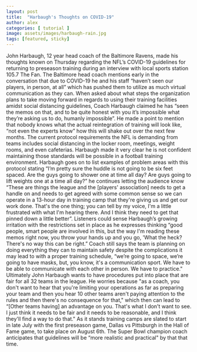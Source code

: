 ```yaml
---
layout: post
title:  "Harbaugh's Thoughts on COVID-19"
author: alex
categories: [ tutorial ]
image: assets/images/harbaugh-rain.jpg
tags: [featured, sticky]
---
```

John Harbaugh, 12 year head coach of the Baltimore Ravens, made his thoughts known on Thursday regarding the NFL’s COVID-19 guidelines for returning to preseason training during an interview with local sports station 105.7 The Fan.  The Baltimore head coach mentions early in the conversation that due to COVID-19 he and his staff “haven’t seen our players, in person, at all” which has pushed them to utilize as much virtual communication as they can. 
When asked about what steps the organization plans to take moving forward in regards to using their training facilities amidst social distancing guidelines, Coach Harbaugh claimed he has “seen the memos on that, and to be quite honest with you it’s impossible what they’re asking us to do, humanly impossible”.  He made a point to mention that nobody knows what the actual reintegration of training will look like, “not even the experts know” how this will shake out over the next few months.
The current protocol requirements the NFL is demanding from teams includes social distancing in the locker room, meetings, weight rooms, and even cafeterias.  Harbaugh made it very clear he is not confident maintaining those standards will be possible in a football training environment.  	Harbaugh goes on to list examples of problem areas with this protocol stating “I’m pretty sure the huddle is not going to be six feet spaced.   Are the guys going to shower one at time all day?  Are guys going to lift weights one at a time all day?” he continues letting the audience know “These are things the league and the [players' association] needs to get a handle on and needs to get agreed with some common sense so we can operate in a 13-hour day in training camp that they're giving us and get our work done. That's the one thing; you can tell by my voice, I'm a little frustrated with what I'm hearing there. And I think they need to get that pinned down a little better”.  Listeners could sense Harbaugh’s growing irritation with the restrictions set in place as he expresses thinking “good people, smart people are involved in this, but the way I'm reading these memos right now, you throw your hands up and you go, 'What the heck? There's no way this can be right.”  Coach still says the team is planning on doing everything they can to maintain safety despite the complications it may lead to with a proper training schedule, “we’re going to space, we’re going to have masks, but, you know, it's a communication sport. We have to be able to communicate with each other in person. We have to practice."
Ultimately John Harbaugh wants to have procedures put into place that are fair for all 32 teams in the league.   He worries because "as a coach, you don't want to hear that you're limiting your operations as far as preparing your team and then you hear 10 other teams aren't paying attention to the rules and then there's no consequence for that," which then can lead to “[Other teams having] an advantage on you. That's what I don't want to see. I just think it needs to be fair and it needs to be reasonable, and I think they'll find a way to do that." 
As it stands training camps are slated to start in late July with the first preseason game, Dallas vs Pittsburgh in the Hall of Fame game, to take place on August 6th.  The Super Bowl champion coach anticipates that guidelines will be “more realistic and practical" by that that time.
	
